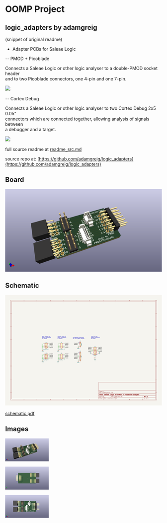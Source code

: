 # OOMP Project  
## logic_adapters  by adamgreig  
  
(snippet of original readme)  
  
- Adapter PCBs for Saleae Logic  
  
-- PMOD + Picoblade  
  
Connects a Saleae Logic or other logic analyser to a double-PMOD socket header  
and to two Picoblade connectors, one 4-pin and one 7-pin.  
  
![](pmod_picoblade/pmod_picoblade.png)  
  
-- Cortex Debug  
  
Connects a Saleae Logic or other logic analyser to two Cortex Debug 2x5 0.05"  
connectors which are connected together, allowing analysis of signals between  
a debugger and a target.  
  
![](cortex-debug/cortex-debug.png)  
  
  full source readme at [readme_src.md](readme_src.md)  
  
source repo at: [https://github.com/adamgreig/logic_adapters](https://github.com/adamgreig/logic_adapters)  
## Board  
  
[![working_3d.png](working_3d_600.png)](working_3d.png)  
## Schematic  
  
[![working_schematic.png](working_schematic_600.png)](working_schematic.png)  
  
[schematic pdf](working_schematic.pdf)  
## Images  
  
[![working_3d.png](working_3d_140.png)](working_3d.png)  
  
[![working_3d_back.png](working_3d_back_140.png)](working_3d_back.png)  
  
[![working_3d_front.png](working_3d_front_140.png)](working_3d_front.png)  
